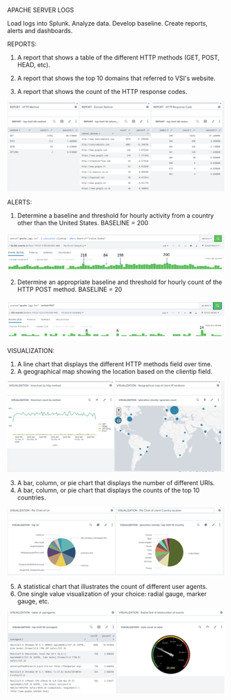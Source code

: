 APACHE SERVER LOGS

Load logs into Splunk. Analyze data. Develop baseline. Create reports, alerts and dashboards.

REPORTS:
1.	A report that shows a table of the different HTTP methods (GET, POST, HEAD, etc).

2.	A report that shows the top 10 domains that referred to VSI's website.

3.	A report that shows the count of the HTTP response codes.

![Apa 1 Log Report 1](https://github.com/collette269/Splunk_Master_of_the_SOC/blob/main/Apache/Apa%201%20Log%20Report%201.PNG)

ALERTS:
1.	Determine a baseline and threshold for hourly activity from a country other than the United States.
BASELINE = 200

![Apa 1 Alert 1](https://github.com/collette269/Splunk_Master_of_the_SOC/blob/main/Apache/Apa%201%20Alert%201.PNG)

2.	Determine an appropriate baseline and threshold for hourly count of the HTTP POST method.
BASELINE = 20

![Apa 1 Alert 2](https://github.com/collette269/Splunk_Master_of_the_SOC/blob/main/Apache/Apa%201%20Alert%202.PNG)

VISUALIZATION:

1.	A line chart that displays the different HTTP methods field over time.
2.	A geographical map showing the location based on the clientip field.

![Apa 1 Log Visualization 1](https://github.com/collette269/Splunk_Master_of_the_SOC/blob/main/Apache/Apa%201%20Log%20Visualization%201.PNG)

3.	A bar, column, or pie chart that displays the number of different URIs.
4.	A bar, column, or pie chart that displays the counts of the top 10 countries.

![Apa 1 Log Visualization 2](https://github.com/collette269/Splunk_Master_of_the_SOC/blob/main/Apache/Apa%201%20Log%20Visualization%202.PNG)

5.	A statistical chart that illustrates the count of different user agents.
6.	One single value visualization of your choice: radial gauge, marker gauge, etc.

![Apa 1 Log Visualization 3](https://github.com/collette269/Splunk_Master_of_the_SOC/blob/main/Apache/Apa%201%20Log%20Visualization%203.PNG)



